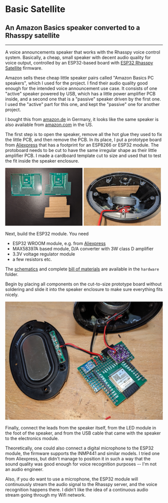 # Basic Satellite
## An Amazon Basics speaker converted to a Rhasspy satellite
----
A voice announcements speaker that works with the Rhasspy voice control system. Basically, a cheap, small speaker with decent audio quality for voice output, controlled by an ESP32-based board with [ESP32 Rhasspy Satellite](https://github.com/Romkabouter/ESP32-Rhasspy-Satellite) firmware. 

Amazon sells these cheap little speaker pairs called "Amazon Basics PC speakers", which I used for the project. I find their audio quality good enough for the intended voice announcement use case. It consists of one "active" speaker powered by USB, which has a little power amplifier PCB inside, and a second one that is a "passive" speaker driven by the first one. I used the "active" part for this one, and kept the "passive" one for another project.

I bought this from [amazon.de](https://www.amazon.de/dp/B07DDK3W5D) in Germany, it looks like the same speaker is also available from [amazon.com](https://www.amazon.com/dp/B07DDK3W5D) in the US. 

The first step is to open the speaker, remove all the hot glue they used to fix the little PCB, and then remove the PCB. In its place, I put a prototype board from [Aliexpress](https://www.aliexpress.com/item/10050034994159) that has a footprint for an ESP8266 or ESP32 module. The protoboard needs to be cut to have the same irregular shape as their little amplifier PCB. I made a cardboard template cut to size and used that to test the fit inside the speaker enclosure.

<img src="pictures/2/Basic Satellite 1.jpg" width="49%" /> 
<img src="pictures/2/Basic Satellite 2.jpg" width="49%" /> 

Next, build the ESP32 module. You need
- ESP32 WROOM module, e.g. from [Aliexpress](https://www.aliexpress.com/item/32840441199.html)
- MAX58397A based module, D/A converter with 3W class D amplifier 
- 3.3V voltage regulator module
- a few resistors etc.

The [schematics](hardware/Basic-Satellite.pdf) and complete [bill of materials](hardware/BOM%20Rhasspy-Satellite.xlsx) are available in the ```hardware``` folder.

Begin by placing all components on the cut-to-size prototype board without soldering and slide it into the speaker enclosure to make sure everything fits nicely.

![](pictures/2/Basic%20Satellite%206.jpg)

Finally, connect the leads from the speaker itself, from the LED module in the foot of the speaker, and from the USB cable that came with the speaker to the electronics module.

Theoretically, one could also connect a digital microphone to the ESP32 module, the firmware supports the INMP441 and similar models. I tried one from Aliexpress, but didn't manage to position it in such a way that the sound quality was good enough for voice recognition purposes -- I'm not an audio engineer. 

Also, if you do want to use a microphone, the ESP32 module will continuously stream the audio signal to the Rhasspy server, and the voice recognition happens there. I didn't like the idea of a continuous audio stream going through my Wifi network.
